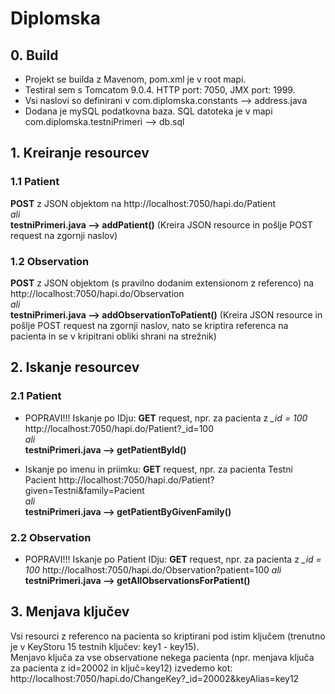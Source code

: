 # Diplomska
## 0. Build
- Projekt se builda z Mavenom, pom.xml je v root mapi.
- Testiral sem s Tomcatom 9.0.4. HTTP port: 7050, JMX port: 1999.
- Vsi naslovi so definirani v com.diplomska.constants --> address.java
- Dodana je mySQL podatkovna baza. SQL datoteka je v mapi com.diplomska.testniPrimeri --> db.sql

## 1. Kreiranje resourcev
### 1.1 Patient
**POST** z JSON objektom na http://localhost:7050/hapi.do/Patient \
*ali*\
**testniPrimeri.java --> addPatient()** (Kreira JSON resource in pošlje POST request na zgornji naslov)

### 1.2 Observation
**POST** z JSON objektom (s pravilno dodanim extensionom z referenco) na http://localhost:7050/hapi.do/Observation \
*ali*\
**testniPrimeri.java --> addObservationToPatient()** (Kreira JSON resource in pošlje POST request na zgornji naslov, 
nato se kriptira referenca na pacienta in se v kripitrani obliki shrani na strežnik)

## 2. Iskanje resourcev
### 2.1 Patient
- POPRAVI!!! Iskanje po IDju: **GET** request, npr. za pacienta z *_id = 100* http://localhost:7050/hapi.do/Patient?_id=100 \
*ali*\
**testniPrimeri.java --> getPatientById()**

- Iskanje po imenu in priimku: **GET** request, npr. za pacienta Testni Pacient http://localhost:7050/hapi.do/Patient?given=Testni&family=Pacient \
*ali*\
**testniPrimeri.java --> getPatientByGivenFamily()**

### 2.2 Observation
- POPRAVI!!! Iskanje po Patient IDju: **GET** request, npr. za pacienta z *_id = 100* http://localhost:7050/hapi.do/Observation?patient=100
*ali*\
**testniPrimeri.java --> getAllObservationsForPatient()**

## 3. Menjava ključev
Vsi resourci z referenco na pacienta so kriptirani pod istim ključem (trenutno je v KeyStoru 15 testnih ključev: key1 - key15).\
Menjavo ključa za vse observatione nekega pacienta (npr. menjava ključa za pacienta z id=20002 in ključ=key12)
izvedemo kot: http://localhost:7050/hapi.do/ChangeKey?_id=20002&keyAlias=key12